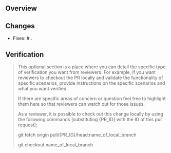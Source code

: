 ## Overview


## Changes
- Fixes: # .


## Verification
> This optional section is a place where you can detail the specific type of verification 
> you want from reviewers. For example, if you want reviewers to checkout the PR locally
> and validate the functionality of specific scenarios, provide instructions
> on the specific scenarios and what you want verified.
>
> If there are specific areas of concern or question feel free to highlight them here so
> that reviewers can watch out for those issues.
>
> As a reviewer, it is possible to check out this change locally by using the following
> commands (substituting {PR_ID} with the ID of this pull request):
>
> git fetch origin pull/{PR_ID}/head:name_of_local_branch
>
> git checkout name_of_local_branch
